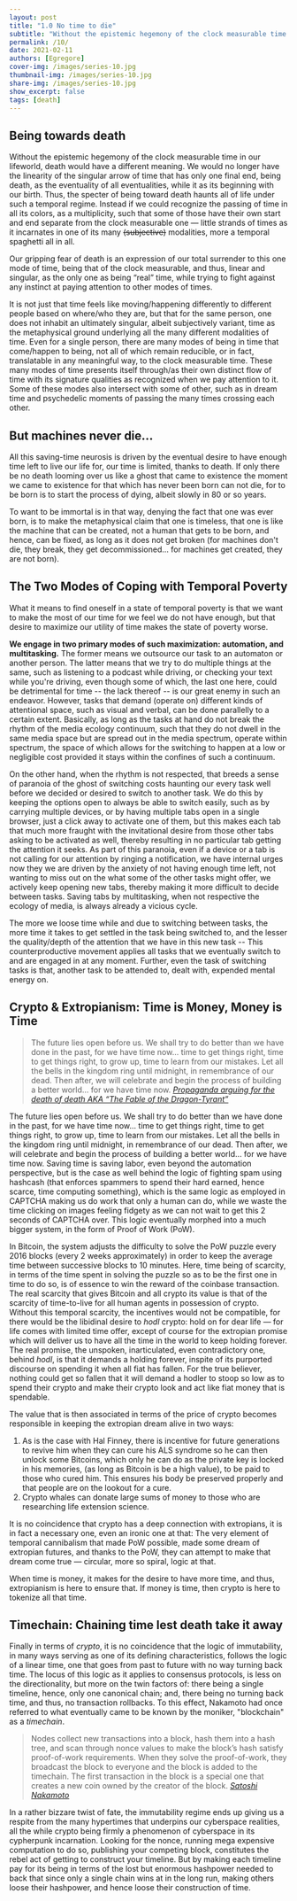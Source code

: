 ```yaml
---
layout: post
title: "1.0 No time to die"
subtitle: "Without the epistemic hegemony of the clock measurable time in our lifeworld, death would have a different meaning"
permalink: /10/
date: 2021-02-11
authors: [Egregore]
cover-img: /images/series-10.jpg
thumbnail-img: /images/series-10.jpg
share-img: /images/series-10.jpg
show_excerpt: false
tags: [death]
---
```



## Being towards death
Without the epistemic hegemony of the clock measurable time in our lifeworld, death would have a different meaning. We would no longer have the linearity of the singular arrow of time that has only one final end, being death, as the eventuality of all eventualities, while it as its beginning with our birth. Thus, the specter of being toward death haunts all of life under such a temporal regime. Instead if we could recognize the passing of time in all its colors, as a multiplicity, such that some of those have their own start and end separate from the clock measurable one — little strands of times as it incarnates in one of its many ~~(subjective)~~ modalities, more a  temporal spaghetti all in all.

Our gripping fear of death is an expression of our total surrender to this one mode of time, being that of the clock measurable, and thus, linear and singular, as the only one as being “real” time, while trying to fight against any instinct at paying attention to other modes of times. 

It is not just that time feels like moving/happening differently to different people based on where/who they are, but that for the same person, one does not inhabit an ultimately singular, albeit subjectively variant, time as the metaphysical ground underlying all the many different modalities of time. Even for a single person, there are many modes of being in time that come/happen to being, not all of which remain reducible, or in fact, translatable in any meaningful way, to the clock measurable time. These many modes of time presents itself through/as their own distinct flow of time with its signature qualities as recognized when we pay attention to it. Some of these modes also intersect with some of other, such as in dream time and psychedelic moments of passing the many times crossing each other.

## But machines never die…
All this saving-time neurosis is driven by the eventual desire to have enough time left to live our life for, our time is limited, thanks to death. If only there be no death looming over us like a ghost that came to existence the moment we came to existence for that which has never been born can not die, for to be born is to start the process of dying, albeit slowly in 80 or so years. 

To want to be immortal is in that way, denying the fact that one was ever born, is to make the metaphysical claim that one is timeless, that one is like the machine that can be created, not a human that gets to be born, and hence, can be fixed, as long as it does not get broken (for machines don't die, they break, they get decommissioned... for machines get created, they are not born).


## The Two Modes of Coping with Temporal Poverty
What it means to find oneself in a state of temporal poverty is that we want to make the most of our time for we feel we do not have enough, but that desire to maximize our utility of time makes the state of poverty worse. 

**We engage in two primary modes of such maximization: automation, and multitasking.** The former means we outsource our task to an automaton or another person. The latter means that we try to do multiple things at the same, such as listening to a podcast while driving, or checking your text while you're driving, even though some of which, the last one here, could be detrimental for time -- the lack thereof -- is our great enemy in such an endeavor. However, tasks that  demand (operate on) different kinds of attentional space, such as visual and verbal, can be done parallelly to a certain extent. Basically, as long as the tasks at hand do not break the rhythm of the media ecology continuum, such that they do not dwell in the same media space but are spread out in the media spectrum, operate within spectrum, the space of which allows for the switching to happen at a low or negligible cost provided it stays within the confines of such a continuum.

On the other hand, when the rhythm is not respected, that breeds a sense of paranoia of the ghost of switching costs haunting our every task well before we decided or desired to switch to another task. We do this by keeping the options open to always be able to switch easily, such as by carrying multiple devices, or by having multiple tabs open in a single browser, just a click away to activate one of them, but this makes each tab that much more fraught with the invitational desire from those other tabs asking to be activated as well, thereby resulting in no particular tab getting the attention it seeks. As part of this paranoia, even if a device or a tab is not calling for our attention by ringing a notification, we have internal urges now they we are driven by the anxiety of not having enough time left, not wanting to miss out on the what some of the other tasks might offer, we actively keep opening new tabs, thereby making it more difficult to decide between tasks. Saving tabs by multitasking, when not respective the ecology of media, is always already a vicious cycle.

The more we loose time while and due to switching between tasks, the more time it takes to get settled in the task being switched to, and the lesser the quality/depth of the attention that we have in this new task -- This counterproductive movement applies all tasks that we eventually switch to and are engaged in at any moment. Further, even the task of switching tasks is that, another task to be attended to, dealt with, expended mental energy on.

## Crypto & Extropianism: Time is Money, Money is Time
> The future lies open before us. We shall try to do better than we have done in the past, for we have time now... time to get things right, time to get things right, to grow up, time to learn from our mistakes. Let all the bells in the kingdom ring until midnight, in remembrance of our dead. Then after, we will celebrate and begin the process of building a better world... for we have time now.
> <cite><a href="https://youtu.be/cZYNADOHhVY?t=714">Propaganda arguing for the death of death AKA “The Fable of the Dragon-Tyrant”</a></cite>

The future lies open before us. We shall try to do better than we have done in the past, for we have time now... time to get things right, time to get things right, to grow up, time to learn from our mistakes. Let all the bells in the kingdom ring until midnight, in remembrance of our dead. Then after, we will celebrate and begin the process of building a better world... for we have time now.
Saving time is saving labor, even beyond the automation perspective, but is the case as well behind the logic of fighting spam using hashcash (that enforces spammers to spend their hard earned, hence scarce, time computing something), which is the same logic as employed in CAPTCHA making us do work that only a human can do, while we waste the time clicking on images feeling fidgety as we can not wait to get this 2 seconds of CAPTCHA over. This logic eventually morphed into a much bigger system, in the form of Proof of Work (PoW).

In Bitcoin, the system adjusts the difficulty to solve the PoW puzzle every 2016 blocks (every 2 weeks approximately) in order to keep the average time between successive blocks to 10 minutes. Here, time being of scarcity, in terms of the time spent in solving the puzzle so as to be the first one in time to do so, is of essence to win the reward of the coinbase transaction. The real scarcity that gives Bitcoin and all crypto its value is that of the scarcity of time-to-live for all human agents in possession of crypto. Without this temporal scarcity, the incentives would not be compatible, for there would be the libidinal desire to *hodl* crypto: hold on for dear life — for life comes with limited time offer, except of course for the extropian promise which will deliver us to have all the time in the world to keep holding forever. The real promise, the unspoken, inarticulated, even contradictory one, behind *hodl*, is that it demands a holding forever, inspite of its purported discourse on spending it when all fiat has fallen. For the true believer, nothing could get so fallen that it will demand a hodler to stoop so low as to spend their crypto and make their crypto look and act like fiat money that is spendable. 

The value that is then associated in terms of the price of crypto becomes responsible in keeping the extropian dream alive in two ways:

1. As is the case with Hal Finney, there is incentive for future generations to revive him when they can cure his ALS syndrome so he can then unlock some Bitcoins, which only he can do as the private key is locked in his memories, (as long as Bitcoin is be a high value), to be paid to those who cured him. This ensures his body be preserved properly and that people are on the lookout for a cure.
2. Crypto whales can donate large sums of money to those who are researching life extension science.

It is no coincidence that crypto has a deep connection with extropians, it is in fact a necessary one, even an ironic one at that: The very element of temporal cannibalism that made PoW possible, made some dream of extropian futures, and thanks to the PoW, they can attempt to make that dream come true — circular, more so spiral, logic at that.

When time is money, it makes for the desire to have more time, and thus, extropianism is here to ensure that. If money is time, then crypto is here to tokenize all that time.


## Timechain: Chaining time lest death take it away
Finally in terms of *crypto*, it is no coincidence that the logic of immutability, in many ways serving as one of its defining characteristics, follows the logic of a linear time, one that goes from past to future with no way turning back time. The locus of this logic as it applies to consensus protocols, is less on the directionality, but more on the twin factors of: there being a single timeline, hence, only one canonical chain; and, there being no turning back time, and thus, no transaction rollbacks. To this effect, Nakamoto had once referred to what eventually came to be known by the moniker, "blockchain" as a *timechain*.


> Nodes collect new transactions into a block, hash them into a hash tree, and scan through nonce values to make the block’s hash satisfy proof-of-work requirements. When they solve the proof-of-work, they broadcast the block to everyone and the block is added to the timechain. The first transaction in the block is a special one that creates a new coin owned by the creator of the block.
> <cite><a href="https://github.com/bitcoinsSG/timechain/blob/d4c7befc45bef0ad737b78afa0ccbb43e3410a38/all-of-satoshis-data/code/bitcoin-nov08-tgz/main.h#L722">Satoshi Nakamoto</a></cite>

In a rather bizzare twist of fate, the immutability regime ends up giving us a respite from the many hypertimes that underpins our cyberspace realities, all the while crypto being firmly a phenomenon of cyberspace in its cypherpunk incarnation.  Looking for the nonce, running mega expensive computation to do so, publishing your competing block, constitutes the rebel act of getting to construct your timeline.  But by making each timeline pay for its being in terms of the lost but enormous hashpower needed to back that since only a single chain wins at in the long run, making others loose their hashpower, and hence loose their construction of time.